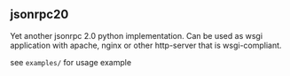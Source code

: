 ## jsonrpc20

Yet another jsonrpc 2.0 python implementation. Can be used as wsgi application 
with apache, nginx or other http-server that is wsgi-compliant.
 
see `examples/` for usage example
